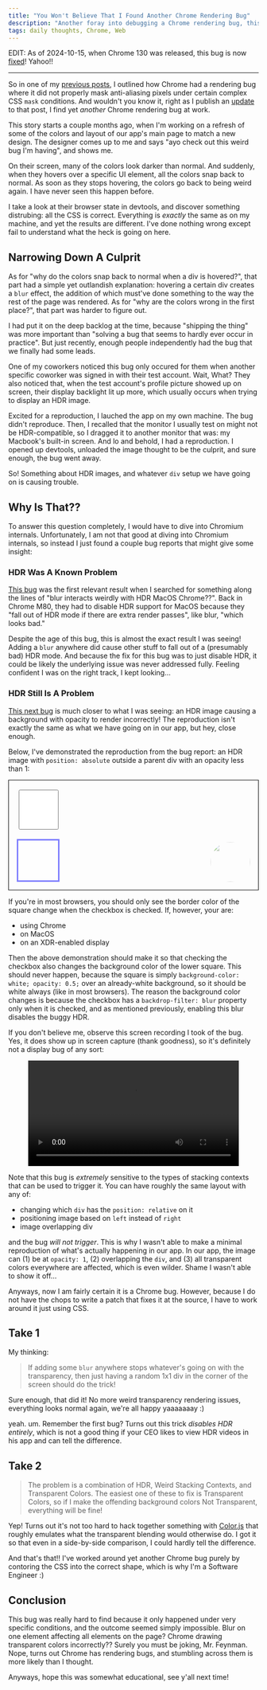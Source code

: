 ```yaml
---
title: "You Won't Believe That I Found Another Chrome Rendering Bug"
description: "Another foray into debugging a Chrome rendering bug, this time with extra platform-specific goodness!"
tags: daily thoughts, Chrome, Web
---
```


EDIT: As of 2024-10-15, when Chrome 130 was released, this bug is now [fixed](https://issuetracker.google.com/issues/325133349)! Yahoo!!

<hr>

So in one of my [previous
posts](/posts/2023-12-28-i-think-i-found-a-webkit-bug.html), I outlined how
Chrome had a rendering bug where it did not properly mask anti-aliasing pixels
under certain complex CSS `mask` conditions. And wouldn't you know it, right as
I publish an [update](/posts/2024-03-15-working-around-a-webkit-bug.html) to
that post, I find yet _another_ Chrome rendering bug at work.

This story starts a couple months ago, when I'm working on a refresh of some of
the colors and layout of our app's main page to match a new design. The designer
comes up to me and says "ayo check out this weird bug I'm having", and shows me.

On their screen, many of the colors look darker than normal. And suddenly, when they
hovers over a specific UI element, all the colors snap back to normal. As soon
as they stops hovering, the colors go back to being weird again. I have never seen
this happen before.

I take a look at their browser state in devtools, and discover something
distrubing: all the CSS is correct. Everything is _exactly_ the same as on my
machine, and yet the results are different. I've done nothing wrong except fail
to understand what the heck is going on here.

## Narrowing Down A Culprit

As for "why do the colors snap back to normal when a div is hovered?", that part
had a simple yet outlandish explanation: hovering a certain div creates a
`blur` effect, the addition of which must've done something to the way the rest
of the page was rendered. As for "why are the colors wrong in the first place?",
that part was harder to figure out.

I had put it on the deep backlog at the time, because "shipping the thing" was
more important than "solving a bug that seems to hardly ever occur in practice".
But just recently, enough people independently had the bug that we finally had
some leads.

One of my coworkers noticed this bug only occured for them when another specific
coworker was signed in with their test account. Wait, What? They also noticed
that, when the test account's profile picture showed up on screen, their display
backlight lit up more, which usually occurs when trying to display an HDR image.

Excited for a reproduction, I lauched the app on my own machine. The bug didn't
reproduce. Then, I recalled that the monitor I usually test on might not be
HDR-compatible, so I dragged it to another monitor that was: my Macbook's
built-in screen. And lo and behold, I had a reproduction. I opened up devtools,
unloaded the image thought to be the culprit, and sure enough, the bug went
away.

So! Something about HDR images, and whatever `div` setup we have going on is
causing trouble.

## Why Is That??

To answer this question completely, I would have to dive into Chromium
internals. Unfortunately, I am not that good at diving into Chromium internals,
so instead I just found a couple bug reports that might give some insight:

### HDR Was A Known Problem

[This bug](https://issues.chromium.org/issues/40114989) was the first relevant
result when I searched for something along the lines of "blur interacts weirdly
with HDR MacOS Chrome??". Back in Chrome M80, they had to disable HDR support
for MacOS because they "fall out of HDR mode if there are extra render passes",
like blur, "which looks bad."

Despite the age of this bug, this is almost the exact result I was seeing!
Adding a `blur` anywhere did cause other stuff to fall out of a (presumably bad)
HDR mode. And because the fix for this bug was to just disable HDR, it could be
likely the underlying issue was never addressed fully. Feeling confident I was
on the right track, I kept looking...

### HDR Still Is A Problem

[This next bug](https://issuetracker.google.com/issues/325133349) is much closer
to what I was seeing: an HDR image causing a background with opacity to render
incorrectly! The reproduction isn't exactly the same as what we have going on in
our app, but hey, close enough.

Below, I've demonstrated the reproduction from the bug report: an HDR image with
`position: absolute` outside a parent div with an opacity less than 1:

<style>
  .outer {
    border: 1px solid black;
    padding: 1rem;
    display: flex;
    gap: 1rem;
    flex-direction: column;
    position: relative;
  }
  .outer .inner {
    width: 80px;
    height: 80px;
  }
  .inner.container {
    border: 3px solid blue;
    opacity: 0.5;
    background-color: white;
  }
  .inner.trigger:checked {
    backdrop-filter: blur(24px);
  }
  .inner.trigger:checked ~ .inner.container {
    border-color: red;
  }
  img.round {
    width: 80px;
    aspect-ratio: 1 / 1;
    position: absolute;
    bottom: 1rem;
    right: 1rem;
    object-fit: contain;
    border-radius: 50%;
  }
</style>
<p>
<div class="outer">
  <input type="checkbox" class="inner trigger">
  <div class="inner container">
    <img class="round" src="https://static.duvallj.pw/2024-03-20/dog.jpg">
  </div>
</div>
</p>

If you're in most browsers, you should only see the border color of the square
change when the checkbox is checked. If, however, your are:

- using Chrome
- on MacOS
- on an XDR-enabled display

Then the above demonstration should make it so that checking the checkbox also
changes the background color of the lower square. This should never happen,
because the square is simply `background-color: white; opacity: 0.5;` over an
already-white background, so it should be white always (like in most browsers).
The reason the background color changes is because the checkbox has a
`backdrop-filter: blur` property only when it is checked, and as mentioned
previously, enabling this blur disables the buggy HDR.

If you don't believe me, observe this screen recording I took of the bug. Yes,
it does show up in screen capture (thank goodness), so it's definitely not a
display bug of any sort:

<figure>
<video controls src="https://static.duvallj.pw/2024-03-20/bug.mov" style="width: 100%">
<figcaption>Video showing a recreation of the bug</figcaption>
</figure>

Note that this bug is _extremely_ sensitive to the types of stacking contexts
that can be used to trigger it. You can have roughly the same layout with any of:

- changing which `div` has the `position: relative` on it
- positioning image based on `left` instead of `right`
- image overlapping div

and the bug _will not trigger_. This is why I wasn't able to make a minimal
reproduction of what's actually happening in our app. In our app, the
image can (1) be at `opacity: 1`, (2) overlapping the `div`, and (3) all
transparent colors everywhere are affected, which is even wilder. Shame I wasn't
able to show it off...

Anyways, now I am fairly certain it is a Chrome bug. However, because I do not
have the chops to write a patch that fixes it at the source, I have to work
around it just using CSS.

## Take 1

My thinking:

> If adding some `blur` anywhere stops whatever's going on with the
> transparency, then just having a random 1x1 div in the corner of the screen
> should do the trick!

Sure enough, that did it! No more weird transparency rendering issues,
everything looks normal again, we're all happy yaaaaaaay :)

yeah. um. Remember the first bug? Turns out this trick _disables HDR entirely_,
which is not a good thing if your CEO likes to view HDR videos in his app and
can tell the difference.

## Take 2

> The problem is a combination of HDR, Weird Stacking Contexts, and Transparent
> Colors. The easiest one of these to fix is Transparent Colors, so if I make the
> offending background colors Not Transparent, everything will be fine!

Yep! Turns out it's not too hard to hack together something with
[Color.js](https://colorjs.io) that roughly emulates what the transparent
blending would otherwise do. I got it so that even in a side-by-side comparison,
I could hardly tell the difference.

And that's that!! I've worked around yet another Chrome bug purely by contoring
the CSS into the correct shape, which is why I'm a Software Engineer :)

## Conclusion

This bug was really hard to find because it only happened under very specific
conditions, and the outcome seemed simply impossible. Blur on one element
affecting all elements on the page? Chrome drawing transparent colors
incorrectly?? Surely you must be joking, Mr. Feynman. Nope, turns out Chrome has
rendering bugs, and stumbling across them is more likely than I thought.

Anyways, hope this was somewhat educational, see y'all next time!
